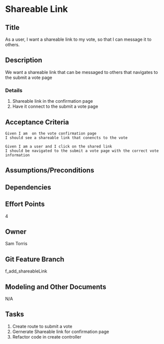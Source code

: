 # Shareable Link


## Title

As a user, I want a shareable link to my vote, so that I can message it to others.

## Description

We want a shareable link that can be messaged to others that navigates to the submit a vote page

### Details
1. Shareable link in the confirmation page
2. Have it connect to the submit a vote page
## Acceptance Criteria
    
    Given I am  on the vote confirmation page
    I should see a shareable link that conencts to the vote

    Given I am a user and I click on the shared link
    I should be navigated to the submit a vote page with the correct vote information

## Assumptions/Preconditions


## Dependencies


## Effort Points
4
## Owner
Sam Torris
## Git Feature Branch
f_add_shareableLink

## Modeling and Other Documents
N/A

## Tasks
1. Create route to submit a vote
2. Gernerate Shareable link for confirmation page
3. Refactor code in create controller
